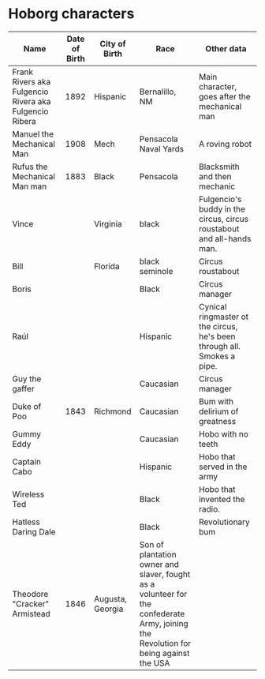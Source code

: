 Hoborg characters
===========

Name | Date of Birth | City of Birth | Race | Other data
--- |--- |--- |--- | ---
Frank Rivers aka Fulgencio Rivera aka Fulgencio Ribera | 1892 | Hispanic | Bernalillo, NM | Main character, goes after the mechanical man
Manuel the Mechanical Man | 1908 | Mech | Pensacola Naval Yards | A roving robot
Rufus the Mechanical Man man | 1883 | Black | Pensacola | Blacksmith and then mechanic
Vince || Virginia | black | Fulgencio's buddy in the circus, circus roustabout and all-hands man.
Bill || Florida | black seminole | Circus roustabout
Boris | | | Black | Circus manager
Raúl  | | | Hispanic | Cynical ringmaster ot the circus, he's been through all. Smokes a pipe. 
Guy the gaffer ||| Caucasian | Circus manager 
Duke of Poo |1843|Richmond| Caucasian | Bum with  delirium of greatness
Gummy Eddy ||| Caucasian | Hobo with no teeth
Captain Cabo||| Hispanic | Hobo that served in the army
Wireless Ted ||| Black | Hobo that invented the radio.
Hatless Daring Dale ||| Black | Revolutionary bum
Theodore "Cracker" Armistead | 1846 | Augusta, Georgia | Son of plantation owner and slaver, fought as a volunteer for the confederate Army, joining the Revolution for being against the USA

